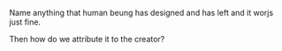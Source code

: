 Name anything that human beung has designed and has left and it worjs just fine.

 Then how do we attribute it to the creator?
